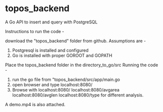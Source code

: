 # topos_backend
A Go API to insert and query with PostgreSQL


Instructions to run the code - 

download the "topos_backend" folder from github.
Assumptions are - 
1. Postgresql is installed and configured
2. Go is installed with proper GOROOT and GOPATH

Place the topos_backend folder in the directory_to_go/src
Running the code - 
1. run the go file from "topos_backend/src/app/main.go
2. open browser and type localhost:8080/
3. Browse with localhost:8080/
               localhost:8080/avgarea
               localhost:8080/avglen
               localhost:8080/type
   for different analysis. 
   
A demo.mp4 is also attached.
